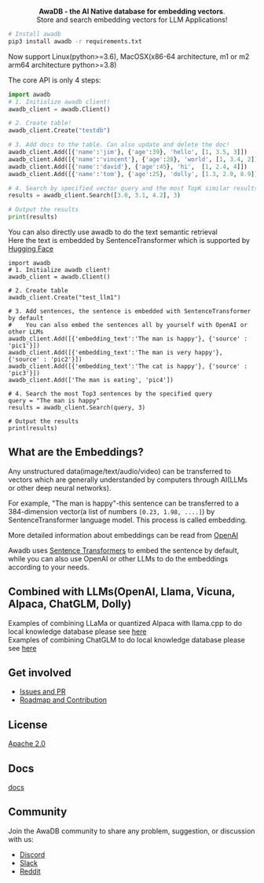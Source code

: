 <p align="center">
    <b>AwaDB - the AI Native database for embedding vectors</b>. <br />
    Store and search embedding vectors for LLM Applications!
</p>

```bash
# Install awadb
pip3 install awadb -r requirements.txt 
```
  
Now support Linux(python>=3.6), MacOSX(x86-64 architecture, m1 or m2 arm64 architecture python>=3.8)
  


The core API is only 4 steps: 

```python
import awadb
# 1. Initialize awadb client!
awadb_client = awadb.Client()

# 2. Create table!
awadb_client.Create("testdb")

# 3. Add docs to the table. Can also update and delete the doc!
awadb_client.Add([{'name':'jim'}, {'age':39}, 'hello', [1, 3.5, 3]])
awadb_client.Add([{'name':'vincent'}, {'age':28}, 'world', [1, 3.4, 2]])
awadb_client.Add([{'name':'david'}, {'age':45}, 'hi',  [1, 2.4, 4]])
awadb_client.Add([{'name':'tom'}, {'age':25}, 'dolly', [1.3, 2.9, 8.9]])

# 4. Search by specified vector query and the most TopK similar results
results = awadb_client.Search([3.0, 3.1, 4.2], 3)

# Output the results
print(results)

```

You can also directly use awadb to do the text semantic retrieval  
Here the text is embedded by SentenceTransformer which is supported by [Hugging Face](https://huggingface.co)
```another example
import awadb
# 1. Initialize awadb client!
awadb_client = awadb.Client()

# 2. Create table
awadb_client.Create("test_llm1") 

# 3. Add sentences, the sentence is embedded with SentenceTransformer by default
#    You can also embed the sentences all by yourself with OpenAI or other LLMs
awadb_client.Add([{'embedding_text':'The man is happy'}, {'source' : 'pic1'}])
awadb_client.Add([{'embedding_text':'The man is very happy'}, {'source' : 'pic2'}])
awadb_client.Add([{'embedding_text':'The cat is happy'}, {'source' : 'pic3'}])
awadb_client.Add(['The man is eating', 'pic4'])

# 4. Search the most Top3 sentences by the specified query
query = "The man is happy"
results = awadb_client.Search(query, 3)

# Output the results
print(results)

```

## What are the Embeddings?

Any unstructured data(image/text/audio/video) can be transferred to vectors which are generally understanded by computers through AI(LLMs or other deep neural networks).   
  
For example, "The man is happy"-this sentence can be transferred to a 384-dimension vector(a list of numbers `[0.23, 1.98, ....]`) by SentenceTransformer language model. This process is called embedding.

More detailed information about embeddings can be read from [OpenAI](https://platform.openai.com/docs/guides/embeddings/what-are-embeddings)

Awadb uses [Sentence Transformers](https://huggingface.co/sentence-transformers) to embed the sentence by default, while you can also use OpenAI or other LLMs to do the embeddings according to your needs.


## Combined with LLMs(OpenAI, Llama, Vicuna, Alpaca, ChatGLM, Dolly)
Examples of combining LLaMa or quantized Alpaca with llama.cpp to do local knowledge database please see [here](./examples/llama.cpp)  
Examples of combining ChatGLM to do local knowledge database please see [here](./examples/chatglm)  



## Get involved

- [Issues and PR](https://github.com/awa-ai/awadb/issues)  
- [Roadmap and Contribution](https://github.com/awa-ai/awadb/blob/main/ROADMAP.md)


## License

[Apache 2.0](./LICENSE)


## Docs
[docs](./docs/build/html/index.html)

## Community

Join the AwaDB community to share any problem, suggestion, or discussion with us:

- [Discord](https://discord.gg/GP7QxRrDjB)
- [Slack](https://awadbhq.slack.com)
- [Reddit](https://www.reddit.com/r/Awadb/)
